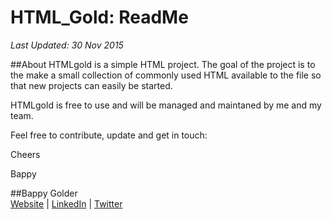 <!--
GitHub Markdown System:
https://help.github.com/articles/markdown-basics/
https://guides.github.com/features/mastering-markdown/
-->

# HTML_Gold: ReadMe
*Last Updated: 30 Nov 2015*

##About
HTMLgold is a simple HTML project. The goal of the 
project is to the make a small collection of commonly
used HTML available to the file so that new projects
can easily be started. 

HTMLgold is free to use and will be managed and maintaned 
by me and my team.

Feel free to contribute, update and get in touch:

Cheers 

Bappy

##Bappy Golder <br/>
<a href="http://bappygolder.com/">Website</a>  |  <a href="https://github.com/bappygolder">LinkedIn</a> |  <a href="https://au.linkedin.com/in/bappygolder">Twitter</a>